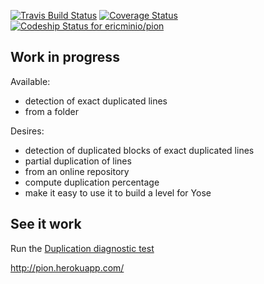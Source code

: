 [![Travis Build Status](https://travis-ci.org/ericminio/pion.png?branch=master)](https://travis-ci.org/ericminio/pion)
[![Coverage Status](https://coveralls.io/repos/ericminio/pion/badge.png?branch=master)](https://coveralls.io/r/ericminio/pion?branch=master)
[ ![Codeship Status for ericminio/pion](https://www.codeship.io/projects/5838a7b0-fd86-0131-3861-7ac8d6a30f22/status?branch=master)](https://www.codeship.io/projects/29445)

## Work in progress

Available:
* detection of exact duplicated lines
* from a folder

Desires:
* detection of duplicated blocks of exact duplicated lines
* partial duplication of lines
* from an online repository
* compute duplication percentage
* make it easy to use it to build a level for Yose


## See it work

Run the [Duplication diagnostic test](https://github.com/ericminio/pion/blob/master/pion.diagnostic.spec.js)

http://pion.herokuapp.com/

